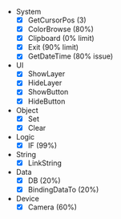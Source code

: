 - System
  - [x] GetCursorPos (3)
  - [x] ColorBrowse (80%)
  - [x] Clipboard (0% limit)
  - [x] Exit (90% limit)
  - [x] GetDateTime (80% issue)
- UI
  - [x] ShowLayer
  - [x] HideLayer
  - [x] ShowButton
  - [x] HideButton
- Object
  - [x] Set
  - [x] Clear
- Logic
  - [x] IF (99%)
- String
  - [x] LinkString
- Data
  - [x] DB (20%)
  - [x] BindingDataTo (20%)
- Device
  - [x] Camera (60%)
